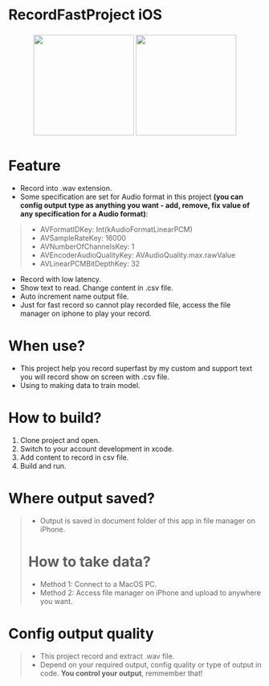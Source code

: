 # RecordFastProject iOS

<h3 align="center">
  <img width="200px" src="https://user-images.githubusercontent.com/55421234/110569031-80b6da80-8186-11eb-8a8a-5eef2a5e22a2.gif">
  <img width="200px" src="https://cdn.dribbble.com/users/45617/screenshots/12910101/media/c170a9a4d64ad4dff24bac58529d26bb.png">
</h3>

# Feature
+ Record into .wav extension.
+ Some specification are set for Audio format in this project **(you can config output type as anything you want - add, remove, fix value of any specification for a Audio format)**:
> + AVFormatIDKey: Int(kAudioFormatLinearPCM)
> + AVSampleRateKey: 16000
> + AVNumberOfChannelsKey: 1
> + AVEncoderAudioQualityKey: AVAudioQuality.max.rawValue
> + AVLinearPCMBitDepthKey: 32
+ Record with low latency.
+ Show text to read. Change content in .csv file.
+ Auto increment name output file.
+ Just for fast record so cannot play recorded file, access the file manager on iphone to play your record.

# When use?
+ This project help you record superfast by my custom and support text you will record show on screen with .csv file.
+ Using to making data to train model.

# How to build?
1. Clone project and open.
2. Switch to your account development in xcode. 
3. Add content to record in csv file.
4. Build and run.

# Where output saved?
> + Output is saved in document folder of this app in file manager on iPhone.
> # How to take data?
> + Method 1: Connect to a MacOS PC.
> + Method 2: Access file manager on iPhone and upload to anywhere you want.

# Config output quality
> + This project record and extract .wav file.
> + Depend on your required output, config quality or type of output in code. **You control your output**, remmember that!
